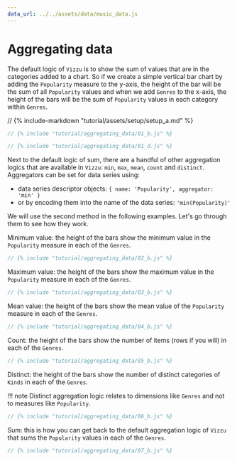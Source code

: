 ```yaml
---
data_url: ../../assets/data/music_data.js
---
```


# Aggregating data

The default logic of `Vizzu` is to show the sum of values that are in the
categories added to a chart. So if we create a simple vertical bar chart by
adding the `Popularity` measure to the y-axis, the height of the bar will be the
sum of all `Popularity` values and when we add `Genres` to the x-axis, the
height of the bars will be the sum of `Popularity` values in each category
within `Genres`.

<div id="tutorial_01"></div>

// {% include-markdown "tutorial/assets/setup/setup_a.md" %}

```javascript
// {% include "tutorial/aggregating_data/01_b.js" %}

// {% include "tutorial/aggregating_data/01_d.js" %}
```

Next to the default logic of sum, there are a handful of other aggregation
logics that are available in `Vizzu`: `min`, `max`, `mean`, `count` and
`distinct`. Aggregators can be set for data series using:

- data series descriptor objects: `{ name: 'Popularity', aggregator: 'min' }`
- or by encoding them into the name of the data series: `'min(Popularity)'`

We will use the second method in the following examples. Let's go through them
to see how they work.

Minimum value: the height of the bars show the minimum value in the `Popularity`
measure in each of the `Genres`.

<div id="tutorial_02"></div>

```javascript
// {% include "tutorial/aggregating_data/02_b.js" %}
```

Maximum value: the height of the bars show the maximum value in the `Popularity`
measure in each of the `Genres`.

<div id="tutorial_03"></div>

```javascript
// {% include "tutorial/aggregating_data/03_b.js" %}
```

Mean value: the height of the bars show the mean value of the `Popularity`
measure in each of the `Genres`.

<div id="tutorial_04"></div>

```javascript
// {% include "tutorial/aggregating_data/04_b.js" %}
```

Count: the height of the bars show the number of items (rows if you will) in
each of the `Genres`.

<div id="tutorial_05"></div>

```javascript
// {% include "tutorial/aggregating_data/05_b.js" %}
```

Distinct: the height of the bars show the number of distinct categories of
`Kinds` in each of the `Genres`.

!!! note
    Distinct aggregation logic relates to dimensions like `Genres` and not to
    measures like `Popularity`.

<div id="tutorial_06"></div>

```javascript
// {% include "tutorial/aggregating_data/06_b.js" %}
```

Sum: this is how you can get back to the default aggregation logic of `Vizzu`
that sums the `Popularity` values in each of the `Genres`.

<div id="tutorial_07"></div>

```javascript
// {% include "tutorial/aggregating_data/07_b.js" %}
```

<script src="../snippet.js"></script>
